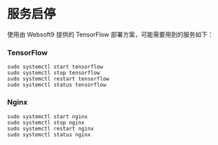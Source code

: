 # 服务启停

使用由 Websoft9 提供的 TensorFlow 部署方案，可能需要用到的服务如下：

### TensorFlow

```shell
sudo systemctl start tensorflow
sudo systemctl stop tensorflow
sudo systemctl restart tensorflow
sudo systemctl status tensorflow
```

### Nginx

```shell
sudo systemctl start nginx
sudo systemctl stop nginx
sudo systemctl restart nginx
sudo systemctl status nginx
```